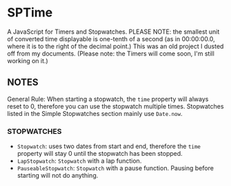 # SPTime
A JavaScript for Timers and Stopwatches.
PLEASE NOTE: the smallest unit of converted time displayable is one-tenth of a second (as in 00:00:00.0, where it is to the right of the decimal point.)
This was an old project I dusted off from my documents.
(Please note: the Timers will come soon, I'm still working on it.)

## NOTES
General Rule: When starting a stopwatch, the `time` property will always reset to 0, therefore you can use the stopwatch multiple times.
Stopwatches listed in the Simple Stopwatches section mainly use `Date.now`.

### STOPWATCHES
- `Stopwatch`: uses two dates from start and end, therefore the `time` property will stay 0 until the stopwatch has been stopped.
- `LapStopwatch`: `Stopwatch` with a lap function.
- `PauseableStopwatch`: `Stopwatch` with a pause function. Pausing before starting will not do anything.
